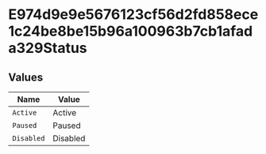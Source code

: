 # E974d9e9e5676123cf56d2fd858ece1c24be8be15b96a100963b7cb1afada329Status


## Values

| Name       | Value      |
| ---------- | ---------- |
| `Active`   | Active     |
| `Paused`   | Paused     |
| `Disabled` | Disabled   |